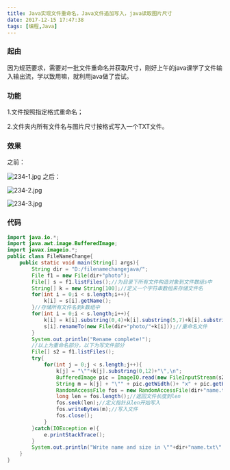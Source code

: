 ```yaml
---
title: Java实现文件重命名，Java文件追加写入，java读取图片尺寸
date: 2017-12-15 17:47:38
tags: [编程,Java]
---
```

### 起由

因为规范要求，需要对一批文件重命名并获取尺寸，刚好上午的java课学了文件输入输出流，学以致用嘛，就利用java做了尝试。
### 功能
1.文件按照指定格式重命名；

2.文件夹内所有文件名与图片尺寸按格式写入一个TXT文件。
<!--more-->
### 效果
之前：

![234-1.jpg](/imgs/234/234-1.jpg)
之后：

![234-2.jpg](/imgs/234/234-2.jpg)

![234-3.jpg](/imgs/234/234-3.jpg)

### 代码
```java
import java.io.*;
import java.awt.image.BufferedImage;
import javax.imageio.*;
public class FileNameChange{
	public static void main(String[] args){
		String dir = "D:/filenamechangejava/";
		File f1 = new File(dir+"photo");
		File[] s = f1.listFiles();//为目录下所有文件构造对象到文件数组s中
		String[] k = new String[100];//定义一个字符串数组来存储文件名
		for(int i = 0;i < s.length;i++){
			k[i] = s[i].getName();
		}//存储所有文件名到k数组中
		for(int i = 0;i < s.length;i++){
			k[i] = k[i].substring(0,4)+k[i].substring(5,7)+k[i].substring(8,10)+k[i].substring(11,15)+".jpg";//更改文件名为想要的效果
			s[i].renameTo(new File(dir+"photo/"+k[i]));//重命名文件
		}
		System.out.println("Rename complete!");
		//以上为重命名部分，以下为写文件部分
		File[] s2 = f1.listFiles();
		try{
			for(int j = 0;j < s.length;j++){
				k[j] = "\""+k[j].substring(0,12)+"\",\n";
				BufferedImage pic = ImageIO.read(new FileInputStream(s2[j]));//读取图片
				String m = k[j] + "\"" + pic.getWidth()+ "x" + pic.getHeight()+"\",\n\n";//获取图片宽和高并和文件名一同存储到字符串m
				RandomAccessFile fos = new RandomAccessFile(dir+"name.txt","rw");//用读写方式打开文件
				long len = fos.length();//返回文件长度到len
				fos.seek(len);//定义指针从len开始写入
				fos.writeBytes(m);//写入文件
				fos.close();
			}
		}catch(IOException e){
			e.printStackTrace();
		}
		System.out.println("Write name and size in \""+dir+"name.txt\" complete!");
	}
}
```